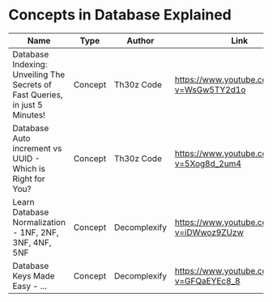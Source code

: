 # Concepts in Database Explained



|  Name |   Type    |   Author  | Link  |
| ---   |   --- |   --- |   --- |   
| Database Indexing: Unveiling The Secrets of Fast Queries, in just 5 Minutes!  |   Concept |   Th30z Code  |   <https://www.youtube.com/watch?v=WsGw5TY2d1o> |
|   Database Auto increment vs UUID - Which is Right for You?   |   Concept |   Th30z Code  | <https://www.youtube.com/watch?v=5Xog8d_2um4>   |
|  Learn Database Normalization - 1NF, 2NF, 3NF, 4NF, 5NF  |  Concept  | Decomplexify  | <https://www.youtube.com/watch?v=iDWwoz9ZUzw>  |
|  Database Keys Made Easy - ...  |  Concept  |  Decomplexify  |  <https://www.youtube.com/watch?v=GFQaEYEc8_8>  |

